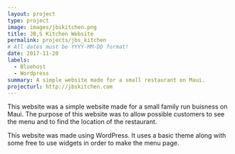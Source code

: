 ```yaml
---
layout: project
type: project
image: images/jbskitchen.png
title: JB,S Kitchen Website
permalink: projects/jbs_kitchen
# All dates must be YYYY-MM-DD format!
date: 2017-11-20
labels:
  - Bluehost
  - Wordpress 
summary: A simple website made for a small restaurant on Maui.
projecturl: http://jbskitchen.com
---
```


This website was a simple website made for a small family run buisness on Maui. The purpose of this website was to allow possible customers to see the menu and to find the location of the restaurant.

This website was made using WordPress. It uses a basic theme along with some free to use widgets in order to make the menu page.
 
